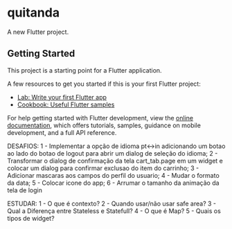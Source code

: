 # quitanda

A new Flutter project.

## Getting Started

This project is a starting point for a Flutter application.

A few resources to get you started if this is your first Flutter project:

- [Lab: Write your first Flutter app](https://docs.flutter.dev/get-started/codelab)
- [Cookbook: Useful Flutter samples](https://docs.flutter.dev/cookbook)

For help getting started with Flutter development, view the
[online documentation](https://docs.flutter.dev/), which offers tutorials,
samples, guidance on mobile development, and a full API reference.


DESAFIOS:
1 - Implementar a opção de idioma pt<->in adicionando um botao ao lado do botao de logout para abrir um dialog de seleção do idioma;
2 - Transformar o dialog de confirmação da tela cart_tab.page em um widget e colocar um dialog para confirmar exclusao do item do carrinho;
3 - Adicionar mascaras aos campos do perfil do usuario;
4 - Mudar o formato da data;
5 - Colocar icone do app;
6 - Arrumar o tamanho da animação da tela de login

ESTUDAR:
1 - O que é contexto?
2 - Quando usar/não usar safe area?
3 - Qual a Diferença entre Stateless e Statefull?
4 - O que é Map?
5 - Quais os tipos de widget?